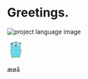 # Greetings.

<!-- percentage project language something -->
![project language image](https://github-readme-stats.vercel.app/api/top-langs/?username=MingoMangoManden&layout=compact&theme=dark&count_private=true)

</p>
 <a href="https://golang.org" target="_blank" rel="noreferrer"> <img src="https://raw.githubusercontent.com/devicons/devicon/master/icons/go/go-original.svg" alt="go" width="40" height="40"/> </a>
</p>

æøå

